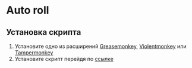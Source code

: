 # Auto roll

## Установка скрипта

1. Установите одно из расширений [Greasemonkey](https://www.google.ru/search?q=Greasemonkey), [Violentmonkey](https://www.google.ru/search?q=Violentmonkey) или [Tampermonkey](https://www.google.ru/search?q=Tampermonkey)
2. Установите скрипт перейдя по [ссылке](https://raw.githubusercontent.com/kas-cor/roll/master/roll-script.user.js)

